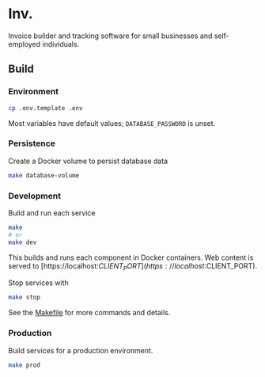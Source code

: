 # Inv.

Invoice builder and tracking software for small businesses and self-employed individuals.

## Build

### Environment

```bash
cp .env.template .env
```

Most variables have default values; `DATABASE_PASSWORD` is unset.

### Persistence

Create a Docker volume to persist database data

```bash
make database-volume
```

### Development

Build and run each service

```bash
make
# or
make dev
```

This builds and runs each component in Docker containers. Web content is served to [https://localhost:$CLIENT_PORT](https://localhost:$CLIENT_PORT).

Stop services with

```bash
make stop
```

See the [Makefile](Makefile) for more commands and details.

### Production

Build services for a production environment.

```bash
make prod
```

